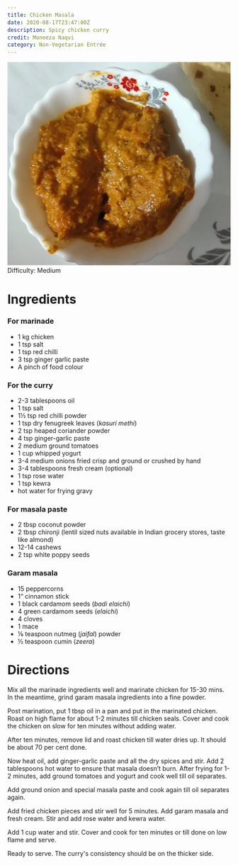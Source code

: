 ```yaml
---
title: Chicken Masala
date: 2020-08-17T23:47:00Z
description: Spicy chicken curry
credit: Moneeza Naqvi
category: Non-Vegetarian Entrée
---
```

![chicken-masala](chicken-masala.jpeg)  
Difficulty: Medium

# Ingredients

### For marinade
* 1 kg chicken
* 1 tsp salt
* 1 tsp red chilli
* 3 tsp ginger garlic paste
* A pinch of food colour

### For the curry
* 2-3 tablespoons oil
* 1 tsp salt
* 1½ tsp red chilli powder 
* 1 tsp dry fenugreek leaves (_kasuri methi_)
* 2 tsp heaped coriander powder 
* 4 tsp ginger-garlic paste 
* 2 medium ground tomatoes 
* 1 cup whipped yogurt 
* 3-4 medium onions fried crisp and ground or crushed by hand
* 3-4 tablespoons fresh cream (optional)
* 1 tsp rose water
* 1 tsp kewra
* hot water for frying gravy

### For masala paste
* 2 tbsp coconut powder
* 2 tbsp chironji (lentil sized nuts available in Indian grocery stores, taste like almond)
* 12-14 cashews
* 2 tsp white poppy seeds

### Garam masala
* 15 peppercorns
* 1“ cinnamon stick
* 1 black cardamom seeds (_badi elaichi_)
* 4 green cardamom seeds (_elaichi_)
* 4 cloves
* 1 mace
* ⅙ teaspoon nutmeg (_jaifal_) powder
* ½ teaspoon cumin (_zeera_)

# Directions
Mix all the marinade ingredients well and marinate chicken for 15-30 mins. In the meantime, grind garam masala ingredients into a fine powder.

Post marination, put 1 tbsp oil in a pan and put in the marinated chicken. Roast on high flame for about 1-2 minutes till chicken seals. Cover and cook the chicken on slow for ten minutes without adding water. 

After ten minutes, remove lid and roast chicken till water dries up. It should be about 70 per cent done.

Now heat oil, add ginger-garlic paste and all the dry spices and stir. Add 2 tablespoons hot water to ensure that masala doesn’t burn. After frying for 1-2 minutes, add ground tomatoes and yogurt and cook well till oil separates.

Add ground onion and special masala paste and cook again till oil separates again.

Add fried chicken pieces and stir well for 5 minutes. Add garam masala and fresh cream. Stir and add rose water and kewra water.

Add 1 cup water and stir. Cover and cook for ten minutes or till done on low flame and serve.

Ready to serve. The curry's consistency should be on the thicker side.
